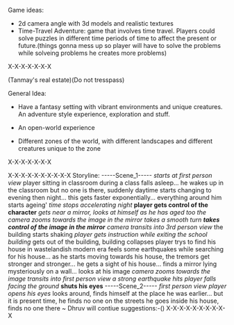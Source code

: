 Game ideas:

- 2d camera angle with 3d models and realistic textures
- Time-Travel Adventure: game that involves time travel. Players could solve puzzles in different time periods of time to affect the present or future.(things gonna mess up so player will have to solve the problems while solveing problems he creates more problems)


X-X-X-X-X-X-X

(Tanmay's real estate)(Do not tresspass)

General Idea:

- Have a fantasy setting with vibrant environments and unique creatures. An adventure style experience, exploration and stuff.

- An open-world experience

- Different zones of the world, with different landscapes and different creatures unique to the zone




X-X-X-X-X-X-X

X-X-X-X-X-X-X-X-X-X
Storyline:
-----Scene_1-----
*starts at first person view*
player sitting in classroom during a class falls asleep...
he wakes up in the classroom but no one is there,
suddenly daytime starts changing to evening then night...
this gets faster exponentially...
everything around him starts ageing'
*time stops accelerating*
*night*
**player gets control of the character**
*gets near a mirror, looks at himself as he has aged too*
*the camera zooms towards the image in the mirror*
*takes a smooth turn*
***takes control of the image in the mirror***
*camera transits into 3rd person view*
the building starts shaking
*player gets instruction while exiting the school building*
gets out of the building, building collapses
player trys to find his house in wastelandish modern era
feels some earthquakes while searching for his house...
as he starts moving towards his house, the tremors get stronger and stronger...
he gets a sight of his house...
finds a mirror lying mysteriously on a wall...
looks at his image
*camera zooms towards the image*
*transits into first person view*
*a strong earthquake hits*
*player falls facing the ground*
**shuts his eyes**
<voices starts racing his mind>
-----Scene_2-----
*first person view*
*player opens his eyes*
looks around, finds himself at the place he was earlier...
but it is present time, he finds no one on the streets
he goes inside his house, finds no one there
~ Dhruv will contiue
suggestions:-()
X-X-X-X-X-X-X-X-X-X